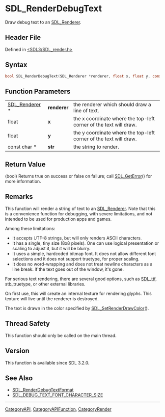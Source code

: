 # SDL_RenderDebugText

Draw debug text to an [SDL_Renderer](SDL_Renderer).

## Header File

Defined in [<SDL3/SDL_render.h>](https://github.com/libsdl-org/SDL/blob/main/include/SDL3/SDL_render.h)

## Syntax

```c
bool SDL_RenderDebugText(SDL_Renderer *renderer, float x, float y, const char *str);
```

## Function Parameters

|                                |              |                                                                   |
| ------------------------------ | ------------ | ----------------------------------------------------------------- |
| [SDL_Renderer](SDL_Renderer) * | **renderer** | the renderer which should draw a line of text.                    |
| float                          | **x**        | the x coordinate where the top-left corner of the text will draw. |
| float                          | **y**        | the y coordinate where the top-left corner of the text will draw. |
| const char *                   | **str**      | the string to render.                                             |

## Return Value

(bool) Returns true on success or false on failure; call
[SDL_GetError](SDL_GetError)() for more information.

## Remarks

This function will render a string of text to an
[SDL_Renderer](SDL_Renderer). Note that this is a convenience function for
debugging, with severe limitations, and not intended to be used for
production apps and games.

Among these limitations:

- It accepts UTF-8 strings, but will only renders ASCII characters.
- It has a single, tiny size (8x8 pixels). One can use logical presentation
  or scaling to adjust it, but it will be blurry.
- It uses a simple, hardcoded bitmap font. It does not allow different font
  selections and it does not support truetype, for proper scaling.
- It does no word-wrapping and does not treat newline characters as a line
  break. If the text goes out of the window, it's gone.

For serious text rendering, there are several good options, such as
[SDL_ttf](https://wiki.libsdl.org/SDL3_ttf/FrontPage), stb_truetype, or other external libraries.

On first use, this will create an internal texture for rendering glyphs.
This texture will live until the renderer is destroyed.

The text is drawn in the color specified by
[SDL_SetRenderDrawColor](SDL_SetRenderDrawColor)().

## Thread Safety

This function should only be called on the main thread.

## Version

This function is available since SDL 3.2.0.

## See Also

- [SDL_RenderDebugTextFormat](SDL_RenderDebugTextFormat)
- [SDL_DEBUG_TEXT_FONT_CHARACTER_SIZE](SDL_DEBUG_TEXT_FONT_CHARACTER_SIZE)

----
[CategoryAPI](CategoryAPI), [CategoryAPIFunction](CategoryAPIFunction), [CategoryRender](CategoryRender)

